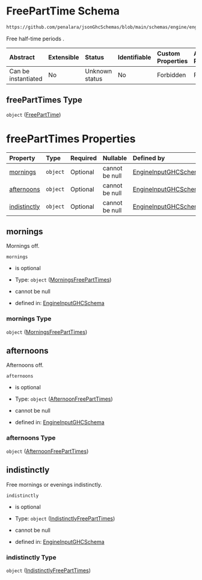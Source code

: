 # FreePartTime Schema

```txt
https://github.com/penalara/jsonGhcSchemas/blob/main/schemas/engine/engineSpecification.schema.json#/definitions/freePartTimes
```

Free half-time periods .

| Abstract            | Extensible | Status         | Identifiable | Custom Properties | Additional Properties | Access Restrictions | Defined In                                                                                               |
| :------------------ | :--------- | :------------- | :----------- | :---------------- | :-------------------- | :------------------ | :------------------------------------------------------------------------------------------------------- |
| Can be instantiated | No         | Unknown status | No           | Forbidden         | Forbidden             | none                | [engineSpecification.schema.json\*](../../../out/engineSpecification.schema.json "open original schema") |

## freePartTimes Type

`object` ([FreePartTime](enginespecification-definitions-freeparttime.md))

# freePartTimes Properties

| Property                      | Type     | Required | Nullable       | Defined by                                                                                                                                                                                                                                                            |
| :---------------------------- | :------- | :------- | :------------- | :-------------------------------------------------------------------------------------------------------------------------------------------------------------------------------------------------------------------------------------------------------------------- |
| [mornings](#mornings)         | `object` | Optional | cannot be null | [EngineInputGHCSchema](enginespecification-definitions-freeparttime-properties-morningsfreeparttimes.md "https://github.com/penalara/jsonGhcSchemas/blob/main/schemas/engine/engineSpecification.schema.json#/definitions/freePartTimes/properties/mornings")         |
| [afternoons](#afternoons)     | `object` | Optional | cannot be null | [EngineInputGHCSchema](enginespecification-definitions-freeparttime-properties-afternoonfreeparttimes.md "https://github.com/penalara/jsonGhcSchemas/blob/main/schemas/engine/engineSpecification.schema.json#/definitions/freePartTimes/properties/afternoons")      |
| [indistinctly](#indistinctly) | `object` | Optional | cannot be null | [EngineInputGHCSchema](enginespecification-definitions-freeparttime-properties-indistinctlyfreeparttimes.md "https://github.com/penalara/jsonGhcSchemas/blob/main/schemas/engine/engineSpecification.schema.json#/definitions/freePartTimes/properties/indistinctly") |

## mornings

Mornings off.

`mornings`

*   is optional

*   Type: `object` ([MorningsFreePartTimes](enginespecification-definitions-freeparttime-properties-morningsfreeparttimes.md))

*   cannot be null

*   defined in: [EngineInputGHCSchema](enginespecification-definitions-freeparttime-properties-morningsfreeparttimes.md "https://github.com/penalara/jsonGhcSchemas/blob/main/schemas/engine/engineSpecification.schema.json#/definitions/freePartTimes/properties/mornings")

### mornings Type

`object` ([MorningsFreePartTimes](enginespecification-definitions-freeparttime-properties-morningsfreeparttimes.md))

## afternoons

Afternoons off.

`afternoons`

*   is optional

*   Type: `object` ([AfternoonFreePartTimes](enginespecification-definitions-freeparttime-properties-afternoonfreeparttimes.md))

*   cannot be null

*   defined in: [EngineInputGHCSchema](enginespecification-definitions-freeparttime-properties-afternoonfreeparttimes.md "https://github.com/penalara/jsonGhcSchemas/blob/main/schemas/engine/engineSpecification.schema.json#/definitions/freePartTimes/properties/afternoons")

### afternoons Type

`object` ([AfternoonFreePartTimes](enginespecification-definitions-freeparttime-properties-afternoonfreeparttimes.md))

## indistinctly

Free mornings or evenings indistinctly.

`indistinctly`

*   is optional

*   Type: `object` ([IndistinctlyFreePartTimes](enginespecification-definitions-freeparttime-properties-indistinctlyfreeparttimes.md))

*   cannot be null

*   defined in: [EngineInputGHCSchema](enginespecification-definitions-freeparttime-properties-indistinctlyfreeparttimes.md "https://github.com/penalara/jsonGhcSchemas/blob/main/schemas/engine/engineSpecification.schema.json#/definitions/freePartTimes/properties/indistinctly")

### indistinctly Type

`object` ([IndistinctlyFreePartTimes](enginespecification-definitions-freeparttime-properties-indistinctlyfreeparttimes.md))
